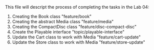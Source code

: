 This file will descript the process of completing the tasks in the Lab 04:
1. Creating the Book class "feature/book"
2. Creating the abstract Media class "feature/media"
3. Creating the CompactDisc class "feature/disc-compact-disc"
4. Create the Playable interface "topic/playable-interface"
5. Update the Cart class to work with Media "feature/cart-update"
6. Update the Store class to work with Media "feature/store-update"